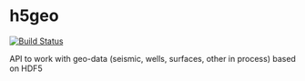 # h5geo
[![Build Status](https://travis-ci.com/tierra-colada/h5geo.svg?branch=main)](https://travis-ci.com/tierra-colada/h5geo)

API to work with geo-data (seismic, wells, surfaces, other in process) based on HDF5
